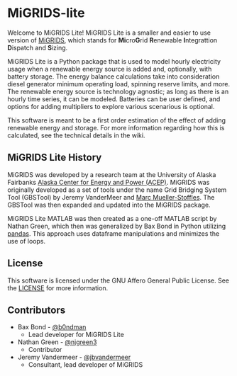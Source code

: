 # MiGRIDS-lite
Welcome to MiGRIDS Lite! MiGRIDS Lite is a smaller and easier to use version of [MiGRIDS](https://github.com/acep-uaf/MiGRIDS), which stands for **Mi**cro**G**rid **R**enewable **I**ntegrattion **D**ispatch and **S**izing.

MiGRIDS Lite is a Python package that is used to model hourly electricity usage when a renewable energy source is added and, optionally, with battery storage. The energy balance calculations take into consideration diesel generator minimum operating load, spinning reserve limits, and more. The renewable energy source is technology agnostic; as long as there is an hourly time series, it can be modeled. Batteries can be user defined, and options for adding multipliers to explore various scenarious is optional.

This software is meant to be a first order estimation of the effect of adding renewable energy and storage. For more information regarding how this is calculated, see the technical details in the wiki.

## MiGRIDS Lite History

MiGRIDS was developed by a research team at the University of Alaska Fairbanks [Alaska Center for
Energy and Power (ACEP)](https://acep.uaf.edu). MiGRIDS was originally developed
as a set of tools under the name Grid Bridging System Tool (GBSTool) by Jeremy VanderMeer and [Marc Mueller-Stoffles](https://github.com/mmuellerstoffels). The GBSTool was then expanded and updated into the MiGRIDS package.

MiGRIDS Lite MATLAB was then created as a one-off MATLAB script by Nathan Green, which then was generalized by Bax Bond in Python utilizing [pandas](https://pandas.pydata.org). This approach uses dataframe manipulations and minimizes the use of loops.

## License

This software is licensed under the  GNU Affero General Public License. See the [LICENSE](LICENSE) for more information.

## Contributors
- Bax Bond - [@b0ndman](https://github.com/b0ndman)
    - Lead developer for MiGRIDS Lite
- Nathan Green - [@njgreen3](https://github.com/njgreen3)
    - Contributor
- Jeremy Vandermeer - [@jbvandermeer](https://github.com/jbvandermeer)
    - Consultant, lead developer of MiGRIDS